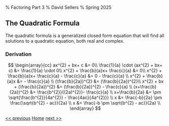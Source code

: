 % Factoring Part 3
% David Sellers
% Spring 2025

## The Quadratic Formula

The quadratic formula is a generalized closed form equation that will find all solutions to a quadratic equation, both real and complex.

### Derivation

$$
\begin{array}{cc}
ax^{2} + bx+ c &= 0\\
\frac{1}{a} \cdot (ax^{2} + bx+ c) &= \frac{1}{a} \cdot 0\\
x^{2} + \frac{b}{a}x+ \frac{c}{a} &= 0\\
x^{2} + \frac{b}{a}x+ \frac{c}{a} - \frac{c}{a} &= 0 - \frac{c}{a} \\
x^{2} + \frac{b}{a}x &= - \frac{c}{a} \\
(\frac{b}{2a})^{2} &= (\frac{b}{2a})^{2}\\
x^{2} + bx + (\frac{b}{2a})^{2} &= (\frac{b}{2a})^{2} - \frac{c}{a} \\
(x+\frac{b}{2a})^{2} &= \frac{b^{2}}{(2a)^{2}}- \frac{c}{a} \\
x+\frac{b}{2a} &= \pm \sqrt{\frac{b^{2}}{4a^{2}} - \frac{4ac}{4a^{2}}} \\
x &= \frac{-b}{2a} \pm \frac{\sqrt{b^{2} - ac}}{2a} \\
x &= \frac{-b \pm \sqrt{b^{2} - ac}}{2a} \\
\end{array}
$$

[<< previous](./day9.html) [Home](../../index.html) [next >>](./day11.html)
